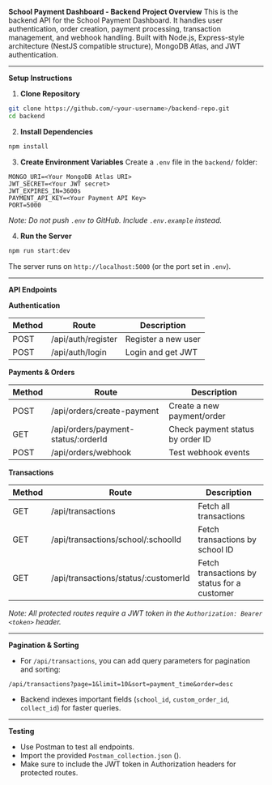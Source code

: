 **School Payment Dashboard - Backend**
**Project Overview**
This is the backend API for the School Payment Dashboard.
It handles user authentication, order creation, payment processing, transaction management, and webhook handling.
Built with Node.js, Express-style architecture (NestJS compatible structure), MongoDB Atlas, and JWT authentication.

---

**Setup Instructions**

1. **Clone Repository**

```bash
git clone https://github.com/<your-username>/backend-repo.git
cd backend
```

2. **Install Dependencies**

```bash
npm install
```

3. **Create Environment Variables**
   Create a `.env` file in the `backend/` folder:

```
MONGO_URI=<Your MongoDB Atlas URI>
JWT_SECRET=<Your JWT secret>
JWT_EXPIRES_IN=3600s
PAYMENT_API_KEY=<Your Payment API Key>
PORT=5000
```

*Note: Do not push `.env` to GitHub. Include `.env.example` instead.*

4. **Run the Server**

```bash
npm run start:dev
```

The server runs on `http://localhost:5000` (or the port set in `.env`).

---

**API Endpoints**

**Authentication**

| Method | Route              | Description         |
| ------ | ------------------ | ------------------- |
| POST   | /api/auth/register | Register a new user |
| POST   | /api/auth/login    | Login and get JWT   |

**Payments & Orders**

| Method | Route                                | Description                      |
| ------ | ------------------------------------ | -------------------------------- |
| POST   | /api/orders/create-payment           | Create a new payment/order       |
| GET    | /api/orders/payment-status/\:orderId | Check payment status by order ID |
| POST   | /api/orders/webhook                  | Test webhook events              |

**Transactions**

| Method | Route                                 | Description                                 |
| ------ | ------------------------------------- | ------------------------------------------- |
| GET    | /api/transactions                     | Fetch all transactions                      |
| GET    | /api/transactions/school/\:schoolId   | Fetch transactions by school ID             |
| GET    | /api/transactions/status/\:customerId | Fetch transactions by status for a customer |

*Note: All protected routes require a JWT token in the `Authorization: Bearer <token>` header.*

---

**Pagination & Sorting**

* For `/api/transactions`, you can add query parameters for pagination and sorting:

```
/api/transactions?page=1&limit=10&sort=payment_time&order=desc
```

* Backend indexes important fields (`school_id`, `custom_order_id`, `collect_id`) for faster queries.

---

**Testing**

* Use Postman to test all endpoints.
* Import the provided `Postman_collection.json` ().
* Make sure to include the JWT token in Authorization headers for protected routes.


